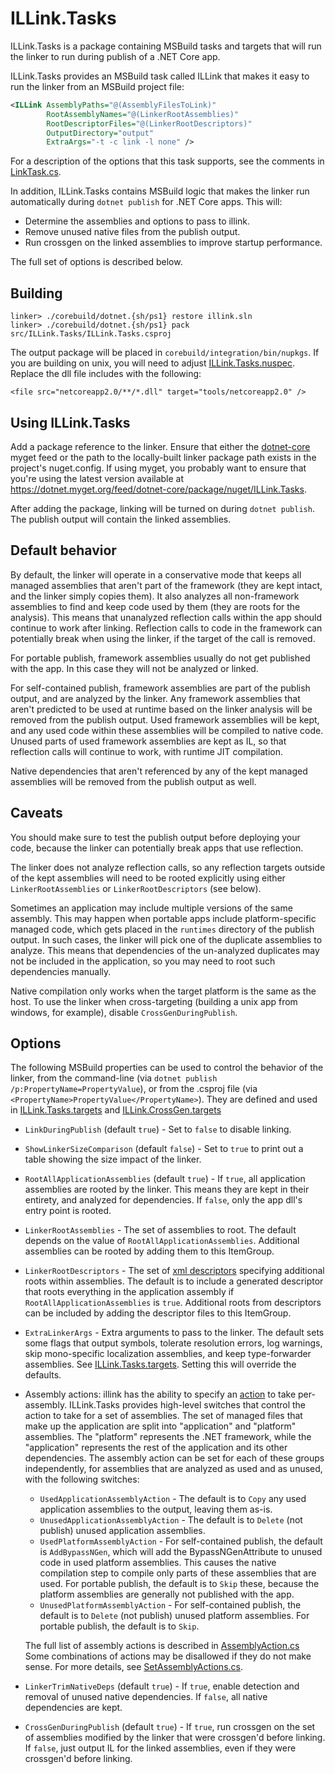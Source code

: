 # ILLink.Tasks

ILLink.Tasks is a package containing MSBuild tasks and targets that
will run the linker to run during publish of a .NET Core app.

ILLink.Tasks provides an MSBuild task called ILLink that makes it easy
to run the linker from an MSBuild project file:

```xml
<ILLink AssemblyPaths="@(AssemblyFilesToLink)"
        RootAssemblyNames="@(LinkerRootAssemblies)"
        RootDescriptorFiles="@(LinkerRootDescriptors)"
        OutputDirectory="output"
        ExtraArgs="-t -c link -l none" />
```

For a description of the options that this task supports, see the
comments in [LinkTask.cs](LinkTask.cs).


In addition, ILLink.Tasks contains MSBuild logic that makes the linker
run automatically during `dotnet publish` for .NET Core apps. This
will:

- Determine the assemblies and options to pass to illink.
- Remove unused native files from the publish output.
- Run crossgen on the linked assemblies to improve startup performance.

The full set of options is described below.

## Building

```
linker> ./corebuild/dotnet.{sh/ps1} restore illink.sln
linker> ./corebuild/dotnet.{sh/ps1} pack src/ILLink.Tasks/ILLink.Tasks.csproj
```

The output package will be placed in
`corebuild/integration/bin/nupkgs`. If you are building on unix, you
will need to adjust
[ILLink.Tasks.nuspec](ILLink.Tasks.nuspec). Replace
the dll file includes with the following:

`<file src="netcoreapp2.0/**/*.dll" target="tools/netcoreapp2.0" />`

## Using ILLink.Tasks

Add a package reference to the linker. Ensure that either the
[dotnet-core](https://dotnet.myget.org/gallery/dotnet-core) myget feed
or the path to the locally-built linker package path exists in the
project's nuget.config. If using myget, you probably want to ensure
that you're using the latest version available at
https://dotnet.myget.org/feed/dotnet-core/package/nuget/ILLink.Tasks.

After adding the package, linking will be turned on during `dotnet
publish`. The publish output will contain the linked assemblies.

## Default behavior

By default, the linker will operate in a conservative mode that keeps
all managed assemblies that aren't part of the framework (they are
kept intact, and the linker simply copies them). It also analyzes all
non-framework assemblies to find and keep code used by them (they are
roots for the analysis). This means that unanalyzed reflection calls
within the app should continue to work after linking. Reflection calls
to code in the framework can potentially break when using the linker,
if the target of the call is removed.

For portable publish, framework assemblies usually do not get
published with the app. In this case they will not be analyzed or
linked.

For self-contained publish, framework assemblies are part of the
publish output, and are analyzed by the linker. Any framework
assemblies that aren't predicted to be used at runtime based on the
linker analysis will be removed from the publish output. Used
framework assemblies will be kept, and any used code within these
assemblies will be compiled to native code. Unused parts of used
framework assemblies are kept as IL, so that reflection calls will
continue to work, with runtime JIT compilation.

Native dependencies that aren't referenced by any of the kept managed
assemblies will be removed from the publish output as well.

## Caveats

You should make sure to test the publish output before deploying your
code, because the linker can potentially break apps that use
reflection.

The linker does not analyze reflection calls, so any reflection
targets outside of the kept assemblies will need to be rooted
explicitly using either `LinkerRootAssemblies` or
`LinkerRootDescriptors` (see below).

Sometimes an application may include multiple versions of the same
assembly. This may happen when portable apps include platform-specific
managed code, which gets placed in the `runtimes` directory of the
publish output. In such cases, the linker will pick one of the
duplicate assemblies to analyze. This means that dependencies of the
un-analyzed duplicates may not be included in the application, so you
may need to root such dependencies manually.

Native compilation only works when the target platform is the same as
the host. To use the linker when cross-targeting (building a unix app
from windows, for example), disable `CrossGenDuringPublish`.

## Options

The following MSBuild properties can be used to control the behavior
of the linker, from the command-line (via `dotnet publish
/p:PropertyName=PropertyValue`), or from the .csproj file (via
`<PropertyName>PropertyValue</PropertyName>`). They are defined and
used in
[ILLink.Tasks.targets](ILLink.Tasks.targets)
and
[ILLink.CrossGen.targets](ILLink.CrossGen.targets)

- `LinkDuringPublish` (default `true`) - Set to `false` to disable
  linking.

- `ShowLinkerSizeComparison` (default `false`) - Set to `true` to
  print out a table showing the size impact of the linker.

- `RootAllApplicationAssemblies` (default `true`) - If `true`, all
  application assemblies are rooted by the linker. This means they are
  kept in their entirety, and analyzed for dependencies. If `false`,
  only the app dll's entry point is rooted.

- `LinkerRootAssemblies` - The set of assemblies to root. The default
  depends on the value of `RootAllApplicationAssemblies`. Additional
  assemblies can be rooted by adding them to this ItemGroup.

- `LinkerRootDescriptors` - The set of [xml descriptors](../linker#syntax-of-xml-descriptor)
  specifying additional roots within assemblies. The default is to
  include a generated descriptor that roots everything in the
  application assembly if `RootAllApplicationAssemblies` is
  `true`. Additional roots from descriptors can be included by adding
  the descriptor files to this ItemGroup.

- `ExtraLinkerArgs` - Extra arguments to pass to the linker. The
  default sets some flags that output symbols, tolerate resolution
  errors, log warnings, skip mono-specific localization assemblies,
  and keep type-forwarder assemblies. See
  [ILLink.Tasks.targets](ILLink.Tasks.targets).
  Setting this will override the defaults.

- Assembly actions: illink has the ability to specify an [action](../linker#actions-on-the-assemblies) to
  take per-assembly. ILLink.Tasks provides high-level switches that
  control the action to take for a set of assemblies. The set of
  managed files that make up the application are split into
  "application" and "platform" assemblies. The "platform" represents
  the .NET framework, while the "application" represents the rest of
  the application and its other dependencies. The assembly action can
  be set for each of these groups independently, for assemblies that
  are analyzed as used and as unused, with the following switches:

  - `UsedApplicationAssemblyAction` - The default is to `Copy` any used
    application assemblies to the output, leaving them as-is.
  - `UnusedApplicationAssemblyAction` - The default is to `Delete` (not
    publish) unused application assemblies.
  - `UsedPlatformAssemblyAction` - For self-contained publish, the
    default is `AddBypassNGen`, which will add the BypassNGenAttribute
    to unused code in used platform assemblies. This causes the native
    compilation step to compile only parts of these assemblies that
    are used. For portable publish, the default is to `Skip` these,
    because the platform assemblies are generally not published with
    the app.
  - `UnusedPlatformAssemblyAction` - For self-contained publish, the
    default is to `Delete` (not publish) unused platform
    assemblies. For portable publish, the default is to `Skip`.

  The full list of assembly actions is described in
  [AssemblyAction.cs](../linker/Linker/AssemblyAction.cs) Some
  combinations of actions may be disallowed if they do not make
  sense. For more details, see
  [SetAssemblyActions.cs](SetAssemblyActions.cs).

- `LinkerTrimNativeDeps` (default `true`) - If `true`, enable
  detection and removal of unused native dependencies. If `false`, all
  native dependencies are kept.

- `CrossGenDuringPublish` (default `true`) - If `true`, run crossgen
  on the set of assemblies modified by the linker that were crossgen'd
  before linking. If `false`, just output IL for the linked
  assemblies, even if they were crossgen'd before linking.